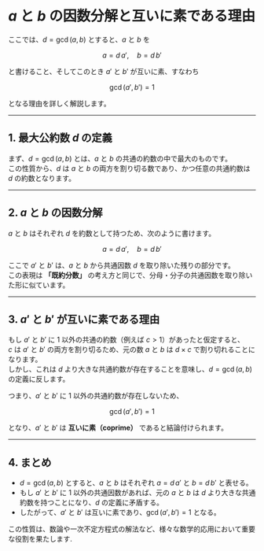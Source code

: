 # $a$ と $b$ の因数分解と互いに素である理由

ここでは、$d = \gcd(a, b)$ とすると、$a$ と $b$ を

$$
a = d\,a',\quad b = d\,b'
$$

と書けること、そしてこのとき $a'$ と $b'$ が互いに素、すなわち

$$
\gcd(a', b') = 1
$$

となる理由を詳しく解説します。

---

## 1. 最大公約数 $d$ の定義

まず、$d = \gcd(a, b)$ とは、$a$ と $b$ の共通の約数の中で最大のものです。  
この性質から、$d$ は $a$ と $b$ の両方を割り切る数であり、かつ任意の共通約数は $d$ の約数となります。

---

## 2. $a$ と $b$ の因数分解

$a$ と $b$ はそれぞれ $d$ を約数として持つため、次のように書けます。

$$
a = d\,a',\quad b = d\,b'
$$

ここで $a'$ と $b'$ は、$a$ と $b$ から共通因数 $d$ を取り除いた残りの部分です。  
この表現は **「既約分数」** の考え方と同じで、分母・分子の共通因数を取り除いた形に似ています。

---

## 3. $a'$ と $b'$ が互いに素である理由

もし $a'$ と $b'$ に $1$ 以外の共通の約数（例えば $c>1$）があったと仮定すると、  
$c$ は $a'$ と $b'$ の両方を割り切るため、元の数 $a$ と $b$ は $d \times c$ で割り切れることになります。  
しかし、これは $d$ より大きな共通約数が存在することを意味し、$d = \gcd(a,b)$ の定義に反します。

つまり、$a'$ と $b'$ に $1$ 以外の共通約数が存在しないため、

$$
\gcd(a', b') = 1
$$

となり、$a'$ と $b'$ は **互いに素（coprime）** であると結論付けられます。

---

## 4. まとめ

- $d = \gcd(a, b)$ とすると、$a$ と $b$ はそれぞれ $a = d\,a'$ と $b = d\,b'$ と表せる。
- もし $a'$ と $b'$ に $1$ 以外の共通因数があれば、元の $a$ と $b$ は $d$ より大きな共通約数を持つことになり、$d$ の定義に矛盾する。
- したがって、$a'$ と $b'$ は互いに素であり、$\gcd(a', b') = 1$ となる。

この性質は、数論や一次不定方程式の解法など、様々な数学的応用において重要な役割を果たします.
